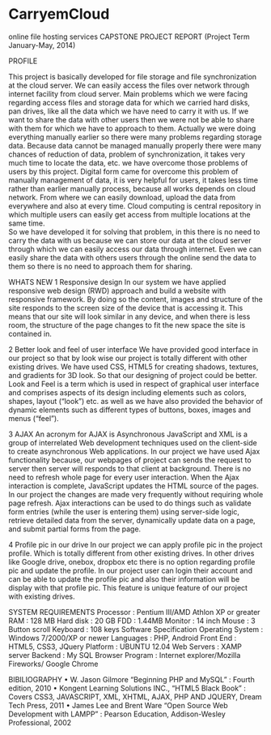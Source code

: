 # CarryemCloud
online file hosting services
CAPSTONE PROJECT REPORT
(Project Term January-May, 2014)
 
PROFILE

This project is basically developed for file storage and file synchronization at the cloud server. We can easily access the files over network through internet facility from cloud server.
Main problems which we were facing regarding access files and storage data for which we carried hard disks, pan drives, like all the data which we have need to carry it with us. If we want to share the data with other users then we were not be able to share with them for which we have to approach to them.
Actually we were doing everything manually earlier so there were many problems regarding storage data. Because data cannot be managed manually properly there were many chances of reduction of data, problem of synchronization, it takes very much time to locate the data, etc. we have overcome those problems of users by this project.
Digital form came for overcome this problem of manually management of data, it is very helpful for users, it takes less time rather than earlier manually process, because all works depends on cloud network. From where we can easily download, upload the data from everywhere and also at every time. Cloud computing is central repository in which multiple users can easily get access from multiple locations at the same time.  
So we have developed it for solving that problem, in this there is no need to carry the data with us because we can store our data at the cloud server through which we can easily access our data through internet. Even we can easily share the data with others users through the online send the data to them so there is no need to approach them for sharing.   


WHATS NEW
1 Responsive design
In our system we have applied responsive web design (RWD) approach and build a website with responsive framework. By doing so the content, images and structure of the site responds to the screen size of the device that is accessing it. This means that our site will look similar in any device, and when there is less room, the structure of the page changes to fit the new space the site is contained in.

2 Better look and feel of user interface
We have provided good interface in our project so that by look wise our project is totally different with other existing drives.
We have used CSS, HTML5 for creating shadows, textures, and gradients for 3D look. So that our designing of project could be better.
Look and Feel is a term which is used in respect of graphical user interface and comprises aspects of its design including elements such as colors, shapes, layout (“look”) etc. as well as we have also provided the behavior of dynamic elements such as different types of buttons, boxes, images and menus (“feel”).

3	AJAX
An acronym for AJAX is Asynchronous JavaScript and XML is a group of interrelated Web development techniques used on the client-side to create asynchronous Web applications.
In our project we have used Ajax functionality because, our webpages of project can sends the request to server then server will responds to that client at background.
There is no need to refresh whole page for every user interaction. When the Ajax interaction is complete, JavaScript updates the HTML source of the pages. In our project the changes are made very frequently without requiring whole page refresh.
Ajax interactions can be used to do things such as validate form entries (while the user is entering them) using server-side logic, retrieve detailed data from the server, dynamically update data on a page, and submit partial forms from the page.

4	Profile pic in  our drive
In our project we can apply profile pic in the project profile. Which is totally different from other existing drives. In other drives like Google drive, onebox, dropbox etc there is no option regarding profile pic and update the profile.
 In our project user can login their account and can be able to update the profile pic and also       their information will be display with that profile pic. This feature is unique feature of our project with existing drives.


SYSTEM REQUIREMENTS
Processor		:  	Pentium III/AMD Athlon XP or greater
RAM		:	128 MB
Hard disk     	:	20 GB
FDD             	:	1.44MB
Monitor      	:	14 inch
Mouse     		:	3 Button scroll
Keyboard		:	108 keys
Software Specification
Operating System	:	Windows 7/2000/XP or newer
Languages      		:	PHP, Android
Front End      		:   	HTML5, CSS3, JQuery
Platform       		: 	UBUNTU 12.04
 Web Servers	 	:   	XAMP server 
Backend       		:  	My SQL
Browser Program       :   	Internet explorer/Mozilla Fireworks/ Google Chrome


BIBILIOGRAPHY
•	W. Jason Gilmore “Beginning PHP and MySQL” : Fourth edition, 2010
•	Kongent Learning Solutions INC., “HTML5 Black Book” : Covers CSS3, JAVASCRIPT, XML, XHTML, AJAX, PHP AND JQUERY, Dream Tech Press, 2011
•	James Lee and Brent Ware “Open Source Web Development with LAMPP” : Pearson Education, Addison-Wesley Professional, 2002
